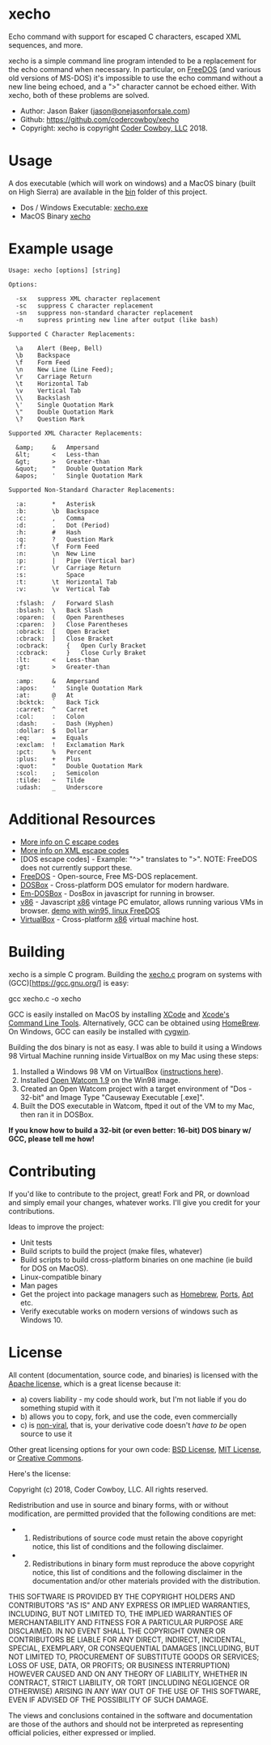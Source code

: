 # xecho

Echo command with support for escaped C characters, escaped XML sequences, and more.

xecho is a simple command line program intended to be a replacement for the echo command when necessary. In particular, on [FreeDOS]() (and various old versions of MS-DOS) it's impossible to use the echo command without a new line being echoed, and a ">" character cannot be echoed either. With xecho, both of these problems are solved.

 * Author: Jason Baker (jason@onejasonforsale.com)
 * Github: https://github.com/codercowboy/xecho
 * Copyright: xecho is copyright [Coder Cowboy, LLC](http://www.codercowboy.com) 2018.

# Usage

A dos executable (which will work on windows) and a MacOS binary (built on High Sierra) are available in the [bin](bin) folder of this project.

 - Dos / Windows Executable: [xecho.exe](bin/xecho.exe)
 - MacOS Binary [xecho](bin/xecho)

# Example usage    

    Usage: xecho [options] [string]

    Options:
    
      -sx	suppress XML character replacement
      -sc	suppress C character replacement
      -sn	suppress non-standard character replacement
      -n	supress printing new line after output (like bash)
    
    Supported C Character Replacements:
    
      \a	Alert (Beep, Bell)
      \b	Backspace
      \f	Form Feed
      \n	New Line (Line Feed);  
      \r	Carriage Return
      \t	Horizontal Tab
      \v	Vertical Tab
      \\	Backslash
      \'	Single Quotation Mark
      \"	Double Quotation Mark
      \?	Question Mark

    Supported XML Character Replacements:
    
      &amp;		&	Ampersand
      &lt;		<	Less-than
      &gt;		>	Greater-than
      &quot;	"	Double Quotation Mark
      &apos;	'	Single Quotation Mark
    
    Supported Non-Standard Character Replacements:
    
      :a: 		*	Asterisk
      :b: 		\b	Backspace
      :c: 		,	Comma
      :d: 		.	Dot (Period)
      :h: 		#	Hash
      :q: 		?	Question Mark
      :f: 		\f	Form Feed
      :n: 		\n	New Line
      :p: 		|	Pipe (Vertical bar)
      :r: 		\r	Carriage Return
      :s: 		 	Space
      :t: 		\t	Horizontal Tab
      :v: 		\v	Vertical Tab
    
      :fslash: 	/	Forward Slash
      :bslash: 	\	Back Slash
      :oparen: 	(	Open Parentheses
      :cparen: 	)	Close Parentheses
      :obrack: 	[	Open Bracket
      :cbrack: 	]	Close Bracket
      :ocbrack: 	{	Open Curly Bracket
      :ccbrack: 	}	Close Curly Braket
      :lt: 		<	Less-than
      :gt: 		>	Greater-than
    
      :amp: 	&	Ampersand
      :apos: 	'	Single Quotation Mark
      :at: 		@	At
      :bcktck: 	`	Back Tick
      :carret: 	^	Carret
      :col: 	:	Colon
      :dash: 	-	Dash (Hyphen)
      :dollar: 	$	Dollar
      :eq: 		=	Equals
      :exclam: 	!	Exclamation Mark
      :pct: 	%	Percent
      :plus: 	+	Plus
      :quot: 	"	Double Quotation Mark
      :scol: 	;	Semicolon
      :tilde: 	~	Tilde
      :udash: 	_	Underscore

# Additional Resources      

 * [More info on C escape codes](https://en.wikipedia.org/wiki/Escape_sequences_in_C)
 * [More info on XML escape codes](https://en.wikipedia.org/wiki/List_of_XML_and_HTML_character_entity_references)
 * [DOS escape codes] - Example: "^>" translates to ">". NOTE: FreeDOS does not currently support these. 
 * [FreeDOS](http://www.freedos.org/) - Open-source, Free MS-DOS replacement.
 * [DOSBox](https://www.dosbox.com/) - Cross-platform DOS emulator for modern hardware.
 * [Em-DOSBox](https://github.com/dreamlayers/em-dosbox) - DosBox in javascript for running in browser.
 * [v86](https://github.com/copy/v86) - Javascript [x86](https://en.wikipedia.org/wiki/X86) vintage PC emulator, allows running various VMs in browser. [demo with win95, linux FreeDOS](https://copy.sh/v86/)
 * [VirtualBox](https://www.virtualbox.org/) - Cross-platform [x86](https://en.wikipedia.org/wiki/X86) virtual machine host.

# Building

xecho is a simple C program. Building the [xecho.c](xecho.c) program on systems with (GCC)[https://gcc.gnu.org/] is easy:

   gcc xecho.c -o xecho

GCC is easily installed on MacOS by installing [XCode]() and [Xcode's Command Line Tools](). Alternatively, GCC can be obtained using [HomeBrew](). On Windows, GCC can easily be installed with [cygwin]().

Building the dos binary is not as easy. I was able to build it using a Windows 98 Virtual Machine running inside VirtualBox on my Mac using these steps:

1. Installed a Windows 98 VM on VirtualBox ([instructions here](https://github.com/happyacro/happyacro-dos/blob/master/Win982018VM.md)).
2. Installed [Open Watcom 1.9](http://www.openwatcom.org) on the Win98 image.
3. Created an Open Watcom project with a target environment of "Dos - 32-bit" and Image Type "Causeway Executable [.exe]".
4. Built the DOS executable in Watcom, ftped it out of the VM to my Mac, then ran it in DOSBox. 

**If you know how to build a 32-bit (or even better: 16-bit) DOS binary w/ GCC, please tell me how!**

# Contributing

If you'd like to contribute to the project, great! Fork and PR, or download and simply email your changes, whatever works. I'll give you credit for your contributions.

Ideas to improve the project:

 * Unit tests
 * Build scripts to build the project (make files, whatever)
 * Build scripts to build cross-platform binaries on one machine (ie build for DOS on MacOS).
 * Linux-compatible binary
 * Man pages
 * Get the project into package managers such as [Homebrew](), [Ports](), [Apt]() etc.
 * Verify executable works on modern versions of windows such as Windows 10.

# License

All content (documentation, source code, and binaries) is licensed with the [Apache license](http://en.wikipedia.org/wiki/Apache_license), which is a great license because it:

* a) covers liability - my code should work, but I'm not liable if you do something stupid with it
* b) allows you to copy, fork, and use the code, even commercially
* c) is [non-viral](http://en.wikipedia.org/wiki/Viral_license), that is, your derivative code doesn't *have to be* open source to use it

Other great licensing options for your own code: [BSD License](https://en.wikipedia.org/wiki/BSD_licenses), [MIT License](https://en.wikipedia.org/wiki/MIT_License), or [Creative Commons](https://en.wikipedia.org/wiki/Creative_Commons_license).

Here's the license:

Copyright (c) 2018, Coder Cowboy, LLC. All rights reserved.

Redistribution and use in source and binary forms, with or without
modification, are permitted provided that the following conditions are met:

* 1. Redistributions of source code must retain the above copyright notice, this
list of conditions and the following disclaimer.

* 2. Redistributions in binary form must reproduce the above copyright notice,
this list of conditions and the following disclaimer in the documentation
and/or other materials provided with the distribution.
  
THIS SOFTWARE IS PROVIDED BY THE COPYRIGHT HOLDERS AND CONTRIBUTORS "AS IS" AND
ANY EXPRESS OR IMPLIED WARRANTIES, INCLUDING, BUT NOT LIMITED TO, THE IMPLIED
WARRANTIES OF MERCHANTABILITY AND FITNESS FOR A PARTICULAR PURPOSE ARE
DISCLAIMED. IN NO EVENT SHALL THE COPYRIGHT OWNER OR CONTRIBUTORS BE LIABLE FOR
ANY DIRECT, INDIRECT, INCIDENTAL, SPECIAL, EXEMPLARY, OR CONSEQUENTIAL DAMAGES
[INCLUDING, BUT NOT LIMITED TO, PROCUREMENT OF SUBSTITUTE GOODS OR SERVICES;
LOSS OF USE, DATA, OR PROFITS; OR BUSINESS INTERRUPTION) HOWEVER CAUSED AND
ON ANY THEORY OF LIABILITY, WHETHER IN CONTRACT, STRICT LIABILITY, OR TORT
[INCLUDING NEGLIGENCE OR OTHERWISE) ARISING IN ANY WAY OUT OF THE USE OF THIS
SOFTWARE, EVEN IF ADVISED OF THE POSSIBILITY OF SUCH DAMAGE.
  
The views and conclusions contained in the software and documentation are those
of the authors and should not be interpreted as representing official policies,
either expressed or implied.

